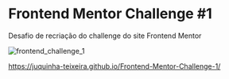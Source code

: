 # Frontend Mentor Challenge #1
Desafio de recriação do challenge do site Frontend Mentor

![frontend_challenge_1](https://user-images.githubusercontent.com/108760255/196548940-d1a33153-ed2d-41f4-8cf3-62e481efaa60.png)


https://juquinha-teixeira.github.io/Frontend-Mentor-Challenge-1/

